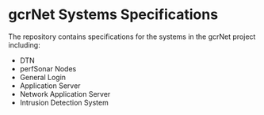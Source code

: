 # gcrNet Systems Specifications

The repository contains specifications for the systems in the gcrNet project including:

* DTN
* perfSonar Nodes
* General Login
* Application Server
* Network Application Server
* Intrusion Detection System

